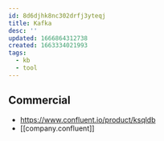 ```yaml
---
id: 8d6djhk8nc302drfj3yteqj
title: Kafka
desc: ''
updated: 1666864312738
created: 1663334021993
tags:
  - kb
  - tool
---
```


## Commercial

* <https://www.confluent.io/product/ksqldb>
* [[company.confluent]]
